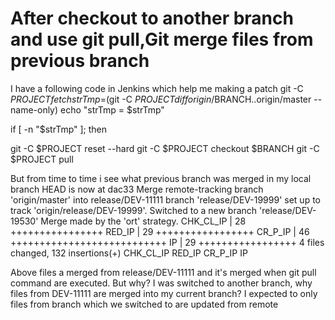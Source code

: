 
# After checkout to another branch and use git pull,Git merge files from previous branch

I have a following code in Jenkins which help me making a patch
git -C $PROJECT fetch
strTmp=$(git -C $PROJECT diff origin/$BRANCH..origin/master --name-only)
echo "strTmp = $strTmp"

if [ -n "$strTmp" ]; then
                
git -C $PROJECT reset --hard
git -C $PROJECT checkout $BRANCH
git -C $PROJECT pull

But from time to time i see what previous branch was merged in my local branch
HEAD is now at dac33 Merge remote-tracking branch 'origin/master' into release/DEV-11111
branch 'release/DEV-19999' set up to track 'origin/release/DEV-19999'.
Switched to a new branch 'release/DEV-19530'
Merge made by the 'ort' strategy.
 CHK_CL_IP   | 28 ++++++++++++++++
 RED_IP | 29 +++++++++++++++++
 CR_P_IP | 46 +++++++++++++++++++++++++++
 IP | 29 +++++++++++++++++
 4 files changed, 132 insertions(+)
 CHK_CL_IP
 RED_IP
 CR_P_IP
 IP


Above files a merged from release/DEV-11111 and it's merged when git pull command are executed.
But why?
I was switched to another branch, why files from DEV-11111 are merged into my current branch?
I expected to only files from branch which we switched to are updated from remote

        